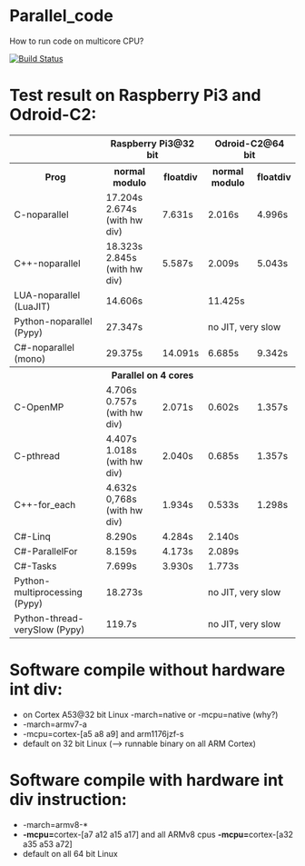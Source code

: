 # Parallel_code
How to run code on multicore CPU?

[![Build Status](https://travis-ci.org/fuszenecker/Parallel_code.svg?branch=master)](https://travis-ci.org/fuszenecker/Parallel_code)

# Test result on Raspberry Pi3 and Odroid-C2:

<table>
<tr><th></th><th colspan="2">Raspberry Pi3@32 bit</th><th colspan="2">Odroid-C2@64 bit</th></tr>
<tr><th>Prog</th><th>normal modulo</th><th>floatdiv</th><th>normal modulo</th><th>floatdiv</th></tr>
<tr><td>C-noparallel</td><td>17.204s<br>2.674s (with hw div)</td><td>7.631s</td> <td>2.016s</td><td>4.996s</td></tr>
<tr><td>C++-noparallel</td><td>18.323s<br>2.845s (with hw div)</td><td>5.587s</td> <td>2.009s</td><td>5.043s</td></tr>
<tr><td>LUA-noparallel (LuaJIT)</td><td colspan="2">14.606s</td> <td colspan="2">11.425s</td></tr>
<tr><td>Python-noparallel (Pypy)</td><td colspan="2">27.347s</td> <td colspan="2">no JIT, very slow </td></tr>
<tr><td>C#-noparallel (mono)</td><td>29.375s</td><td>14.091s</td> <td>6.685s</td><td>9.342s</td></tr>

<tr><th colspan="5">Parallel on 4 cores</th></tr>
<tr><td>C-OpenMP</td><td>4.706s<br>0.757s (with hw div)</td><td>2.071s</td>  <td>0.602s</td><td>1.357s</td></tr>
<tr><td>C-pthread</td><td>4.407s<br>1.018s (with hw div)</td><td>2.040s</td>  <td>0.685s</td><td>1.357s</td></tr>
<tr><td>C++-for_each</td><td>4.632s<br>0,768s (with hw div)</td><td>1.934s</td>  <td>0.533s</td><td>1.298s</td></tr>

<tr><td>C#-Linq</td><td>8.290s</td><td>4.284s</td> <td colspan="2">2.140s</td></tr>
<tr><td>C#-ParallelFor</td><td>8.159s</td><td>4.173s</td> <td colspan="2">2.089s</td></tr>
<tr><td>C#-Tasks</td><td>7.699s</td><td>3.930s</td> <td colspan="2">1.773s</td></tr>

<tr><td>Python-multiprocessing (Pypy)</td><td colspan="2">18.273s</td> <td colspan="2">no JIT, very slow</td></tr>
<tr><td>Python-thread-verySlow (Pypy)</td><td colspan="2">119.7s</td> <td colspan="2">no JIT, very slow</td></tr>
</table>


# Software compile without hardware int div:

* on Cortex A53@32 bit Linux -march=native or -mcpu=native (why?)
* -march=armv7-a
* -mcpu=cortex-[a5 a8 a9] and arm1176jzf-s
* default on 32 bit Linux (--&gt; runnable binary on all ARM Cortex)

# Software compile with hardware int div instruction:

* -march=armv8-*
* <b>-mcpu=</b>cortex-[a7 a12 a15 a17] and all ARMv8 cpus <b>-mcpu=</b>cortex-[a32 a35 a53 a72]
* default on all 64 bit Linux
